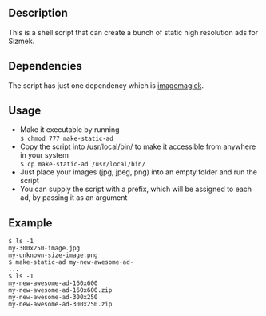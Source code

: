 ## Description
This is a shell script that can create a bunch of static high resolution ads for Sizmek.

## Dependencies
The script has just one dependency which is [imagemagick](http://imagemagick.org).

## Usage
- Make it executable by running  
```$ chmod 777 make-static-ad```
- Copy the script into /usr/local/bin/ to make it accessible from anywhere in your system  
```$ cp make-static-ad /usr/local/bin/```
- Just place your images (jpg, jpeg, png) into an empty folder and run the script
- You can supply the script with a prefix, which will be assigned to each ad, by passing it as an argument

## Example
```
$ ls -1
my-300x250-image.jpg
my-unknown-size-image.png
$ make-static-ad my-new-awesome-ad-
...
$ ls -1
my-new-awesome-ad-160x600
my-new-awesome-ad-160x600.zip
my-new-awesome-ad-300x250
my-new-awesome-ad-300x250.zip
```
